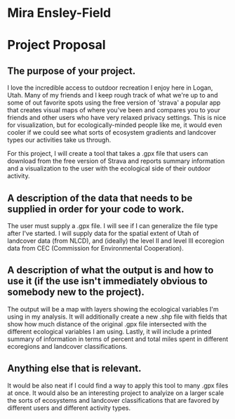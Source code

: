 # Mira Ensley-Field 
# Project Proposal

## The purpose of your project.

I love the incredible access to outdoor recreation  I enjoy here in Logan, Utah. Many of my friends and I keep rough track of what we're up to and some of out favorite spots using the free version of 'strava' a popular app that creates visual maps of where you've been and compares you to your friends and other users who have very relaxed privacy settings. This is nice for visualization, but for ecologically-minded people like me, it would even cooler if we could see what sorts of ecosystem gradients and landcover types our activities take us through. 

For this project, I will create a tool that takes  a .gpx file that users can download from the free version of Strava and reports summary information and a visualization to the user with the ecological side of their outdoor activity.

## A description of the data that needs to be supplied in order for your code to work. 

The user must supply a .gpx file. I will see if I can generalize the file type after I've started. I will supply data for the spatial extent of Utah of landcover data (from NLCD), and (ideally) the level II and level III ecoregion data from CEC (Commission for Environmental Cooperation).

## A description of what the output is and how to use it (if the use isn't immediately obvious to somebody new to the project).

The output will be a map with layers showing the ecological variables I'm using in my analysis. It will additionally create a new .shp file with fields that show how much distance of the original .gpx file intersected with the different ecological variables I am using. Lastly, it will include a printed summary of information in terms of percent and total miles spent in different ecoregions and landcover classifications.

## Anything else that is relevant.

It would be also neat if I could find a way to apply this tool to many .gpx files at once. It would also be an interesting project to analyize on a larger scale the sorts of ecosystems and landcover classifications that are favored by different users and different activity types.
